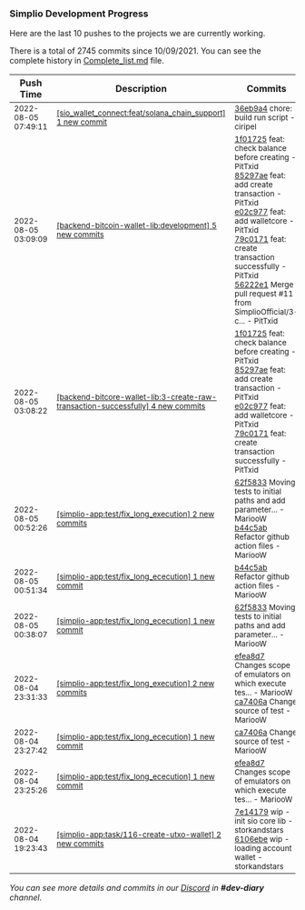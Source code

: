 
### Simplio Development Progress

Here are the last 10 pushes to the projects we are currently working.

There is a total of 2745 commits since 10/09/2021. You can see the complete history in
 [Complete_list.md](Complete_list.md) file.

| Push Time | Description | Commits |
| --- | --- | --- |
| <sub>2022-08-05 07:49:11</sub> | <sub>[[sio_wallet_connect:feat/solana\_chain\_support] 1 new commit](https://github.com/SimplioOfficial/sio_wallet_connect/commit/36eb9a4e97591e025828d304677cafed2adcc4ae)</sub> | <sub>[36eb9a4](https://github.com/SimplioOfficial/sio_wallet_connect/commit/36eb9a4e97591e025828d304677cafed2adcc4ae) chore: build run script - ciripel</sub> |
| <sub>2022-08-05 03:09:09</sub> | <sub>[[backend-bitcoin-wallet-lib:development] 5 new commits](https://github.com/SimplioOfficial/backend-bitcoin-wallet-lib/compare/aa9d7b8ff0de...56222e12f747)</sub> | <sub>[1f01725](https://github.com/SimplioOfficial/backend-bitcoin-wallet-lib/commit/1f017258126498149b5a659d529f9199dcaf6ddd) feat: check balance before creating - PitTxid<br>[85297ae](https://github.com/SimplioOfficial/backend-bitcoin-wallet-lib/commit/85297aeb44a53891a28cf88a5fcfb36cef7ffded) feat: add create transaction - PitTxid<br>[e02c977](https://github.com/SimplioOfficial/backend-bitcoin-wallet-lib/commit/e02c9774ad13b7a832b9c0af4f076e83e207bce6) feat: add walletcore - PitTxid<br>[79c0171](https://github.com/SimplioOfficial/backend-bitcoin-wallet-lib/commit/79c01710f0757200bf91baefc2554de03f941e6d) feat: create transaction successfully - PitTxid<br>[56222e1](https://github.com/SimplioOfficial/backend-bitcoin-wallet-lib/commit/56222e12f7474522acf032604baad93bebb02713) Merge pull request #11 from SimplioOfficial/3-c... - PitTxid</sub> |
| <sub>2022-08-05 03:08:22</sub> | <sub>[[backend-bitcore-wallet-lib:3\-create\-raw\-transaction\-successfully] 4 new commits](https://github.com/SimplioOfficial/backend-bitcore-wallet-lib/compare/aa9d7b8ff0de...79c01710f075)</sub> | <sub>[1f01725](https://github.com/SimplioOfficial/backend-bitcore-wallet-lib/commit/1f017258126498149b5a659d529f9199dcaf6ddd) feat: check balance before creating - PitTxid<br>[85297ae](https://github.com/SimplioOfficial/backend-bitcore-wallet-lib/commit/85297aeb44a53891a28cf88a5fcfb36cef7ffded) feat: add create transaction - PitTxid<br>[e02c977](https://github.com/SimplioOfficial/backend-bitcore-wallet-lib/commit/e02c9774ad13b7a832b9c0af4f076e83e207bce6) feat: add walletcore - PitTxid<br>[79c0171](https://github.com/SimplioOfficial/backend-bitcore-wallet-lib/commit/79c01710f0757200bf91baefc2554de03f941e6d) feat: create transaction successfully - PitTxid</sub> |
| <sub>2022-08-05 00:52:26</sub> | <sub>[[simplio-app:test/fix\_long\_execution] 2 new commits](https://github.com/SimplioOfficial/simplio-app/compare/ca7406a23c81...b44c5ab88023)</sub> | <sub>[62f5833](https://github.com/SimplioOfficial/simplio-app/commit/62f58335c0b949571e87c1c6b8732fa78f41acef) Moving tests to initial paths and add parameter... - MariooW<br>[b44c5ab](https://github.com/SimplioOfficial/simplio-app/commit/b44c5ab8802379e448a66fd16f59551d982c6d42) Refactor github action files - MariooW</sub> |
| <sub>2022-08-05 00:51:34</sub> | <sub>[[simplio-app:test/fix\_long\_ececution] 1 new commit](https://github.com/SimplioOfficial/simplio-app/commit/b44c5ab8802379e448a66fd16f59551d982c6d42)</sub> | <sub>[b44c5ab](https://github.com/SimplioOfficial/simplio-app/commit/b44c5ab8802379e448a66fd16f59551d982c6d42) Refactor github action files - MariooW</sub> |
| <sub>2022-08-05 00:38:07</sub> | <sub>[[simplio-app:test/fix\_long\_ececution] 1 new commit](https://github.com/SimplioOfficial/simplio-app/commit/62f58335c0b949571e87c1c6b8732fa78f41acef)</sub> | <sub>[62f5833](https://github.com/SimplioOfficial/simplio-app/commit/62f58335c0b949571e87c1c6b8732fa78f41acef) Moving tests to initial paths and add parameter... - MariooW</sub> |
| <sub>2022-08-04 23:31:33</sub> | <sub>[[simplio-app:test/fix\_long\_execution] 2 new commits](https://github.com/SimplioOfficial/simplio-app/compare/efea8d7f9cb1^...ca7406a23c81)</sub> | <sub>[efea8d7](https://github.com/SimplioOfficial/simplio-app/commit/efea8d7f9cb1953b668842815f30cfdf21238f7f) Changes scope of emulators on which execute tes... - MariooW<br>[ca7406a](https://github.com/SimplioOfficial/simplio-app/commit/ca7406a23c81d63a16b816125e95158ed94b7ce9) Change source of test - MariooW</sub> |
| <sub>2022-08-04 23:27:42</sub> | <sub>[[simplio-app:test/fix\_long\_ececution] 1 new commit](https://github.com/SimplioOfficial/simplio-app/commit/ca7406a23c81d63a16b816125e95158ed94b7ce9)</sub> | <sub>[ca7406a](https://github.com/SimplioOfficial/simplio-app/commit/ca7406a23c81d63a16b816125e95158ed94b7ce9) Change source of test - MariooW</sub> |
| <sub>2022-08-04 23:25:26</sub> | <sub>[[simplio-app:test/fix\_long\_ececution] 1 new commit](https://github.com/SimplioOfficial/simplio-app/commit/efea8d7f9cb1953b668842815f30cfdf21238f7f)</sub> | <sub>[efea8d7](https://github.com/SimplioOfficial/simplio-app/commit/efea8d7f9cb1953b668842815f30cfdf21238f7f) Changes scope of emulators on which execute tes... - MariooW</sub> |
| <sub>2022-08-04 19:23:43</sub> | <sub>[[simplio-app:task/116\-create\-utxo\-wallet] 2 new commits](https://github.com/SimplioOfficial/simplio-app/compare/df5220b556f7...6106ebe65e2c)</sub> | <sub>[7e14179](https://github.com/SimplioOfficial/simplio-app/commit/7e14179fe6c8010a5587578ed810c42690fd51f0) wip - init sio core lib - storkandstars<br>[6106ebe](https://github.com/SimplioOfficial/simplio-app/commit/6106ebe65e2c7f69f06113b28f877c9d12504276) wip - loading account wallet - storkandstars</sub> |

_You can see more details and commits in our [Discord](https://discord.gg/aKhjuwZmdP) in **#dev-diary** channel._
